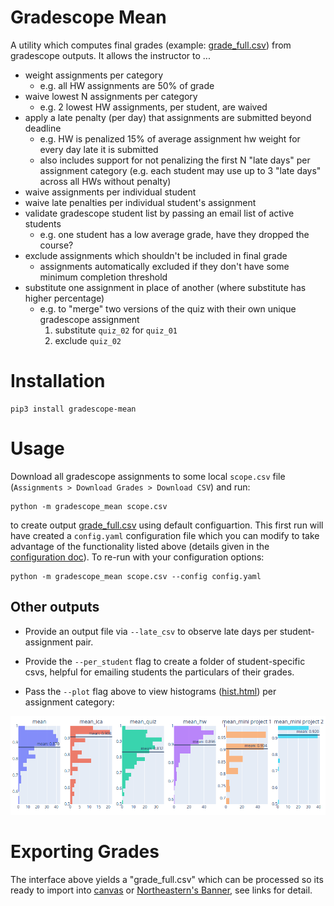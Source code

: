# Gradescope Mean

A utility which computes final grades (example: [grade_full.csv](doc/grade_full.csv)) from gradescope outputs. It allows the instructor to ...

- weight assignments per category
    - e.g. all HW assignments are 50% of grade
- waive lowest N assignments per category
    - e.g. 2 lowest HW assignments, per student, are waived
- apply a late penalty (per day) that assignments are submitted beyond
  deadline
    - e.g. HW is penalized 15% of average assignment hw weight for every day late it is submitted 
    - also includes support for not penalizing the first N "late days" per assignment category (e.g. each student may use up to 3 "late days" across all HWs without penalty)
- waive assignments per individual student
- waive late penalties per individual student's assignment
- validate gradescope student list by passing an email list of active students
    - e.g. one student has a low average grade, have they dropped the course?
- exclude assignments which shouldn't be included in final grade
    - assignments automatically excluded if they don't have some minimum completion threshold
- substitute one assignment in place of another (where substitute has
  higher percentage)
    - e.g. to "merge" two versions of the quiz with their own unique gradescope assignment
        1. substitute `quiz_02` for `quiz_01`
        2. exclude `quiz_02`

# Installation

    pip3 install gradescope-mean

# Usage

Download all gradescope assignments to some local `scope.csv` file
(`Assignments > Download Grades > Download CSV`) and run:

    python -m gradescope_mean scope.csv

to create output [grade_full.csv](doc/grade_full.csv) using default configuartion.
This first run will have created a `config.yaml` configuration file which you can modify to take advantage of the functionality listed above (details given in the [configuration doc](doc/config.md)).
To re-run with your configuration options:

    python -m gradescope_mean scope.csv --config config.yaml

## Other outputs

- Provide an output file via `--late_csv` to observe late days per student-assignment pair.

- Provide the `--per_student` flag to create a folder of student-specific csvs, helpful for emailing students the particulars of their grades.

- Pass the `--plot` flag above to view histograms ([hist.html](doc/hist.html)) per assignment category:

<img alt="histogram per category" src="doc/hist.png" width="800px"/>

# Exporting Grades

The interface above yields a "grade_full.csv" which can be processed so its ready to import into [canvas](doc/upload_canvas.md) or [Northeastern's Banner](doc/upload_banner.md), see links for detail.